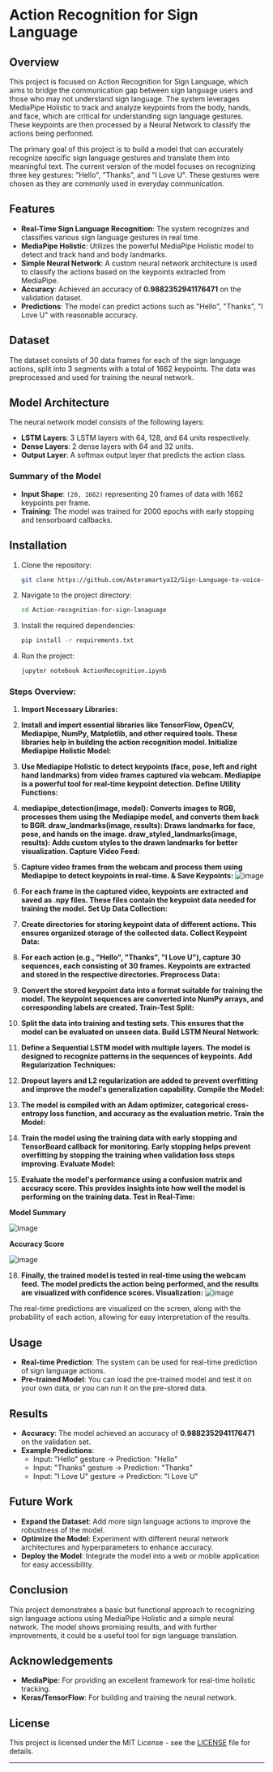 # Action Recognition for Sign Language

## Overview
This project is focused on Action Recognition for Sign Language, which aims to bridge the communication gap between sign language users and those who may not understand sign language. The system leverages MediaPipe Holistic to track and analyze keypoints from the body, hands, and face, which are critical for understanding sign language gestures. These keypoints are then processed by a Neural Network to classify the actions being performed.

The primary goal of this project is to build a model that can accurately recognize specific sign language gestures and translate them into meaningful text. The current version of the model focuses on recognizing three key gestures: "Hello", "Thanks", and "I Love U". These gestures were chosen as they are commonly used in everyday communication.

## Features
- **Real-Time Sign Language Recognition**: The system recognizes and classifies various sign language gestures in real time.
- **MediaPipe Holistic**: Utilizes the powerful MediaPipe Holistic model to detect and track hand and body landmarks.
- **Simple Neural Network**: A custom neural network architecture is used to classify the actions based on the keypoints extracted from MediaPipe.
- **Accuracy**: Achieved an accuracy of **0.9882352941176471** on the validation dataset.
- **Predictions**: The model can predict actions such as "Hello", "Thanks", "I Love U" with reasonable accuracy.

## Dataset
The dataset consists of 30 data frames for each of the sign language actions, split into 3 segments with a total of 1662 keypoints. The data was preprocessed and used for training the neural network.

## Model Architecture
The neural network model consists of the following layers:
- **LSTM Layers**: 3 LSTM layers with 64, 128, and 64 units respectively.
- **Dense Layers**: 2 dense layers with 64 and 32 units.
- **Output Layer**: A softmax output layer that predicts the action class.

### Summary of the Model
- **Input Shape**: `(20, 1662)` representing 20 frames of data with 1662 keypoints per frame.
- **Training**: The model was trained for 2000 epochs with early stopping and tensorboard callbacks.

## Installation
1. Clone the repository:
   ```bash
   git clone https://github.com/Asteramartya12/Sign-Language-to-voice-translator
   ```
2. Navigate to the project directory:
   ```bash
   cd Action-recognition-for-sign-lanaguage
   ```
3. Install the required dependencies:
   ```bash
   pip install -r requirements.txt
   ```
4. Run the project:
   ```bash
   jupyter notebook ActionRecognition.ipynb
   ```

### Steps Overview:
1. **Import Necessary Libraries:**

2. **Install and import essential libraries like TensorFlow, OpenCV, Mediapipe, NumPy, Matplotlib, and other required tools. These libraries help in building the action recognition model.
Initialize Mediapipe Holistic Model:**

3. **Use Mediapipe Holistic to detect keypoints (face, pose, left and right hand landmarks) from video frames captured via webcam. Mediapipe is a powerful tool for real-time keypoint detection.
Define Utility Functions:**

4. **mediapipe_detection(image, model): Converts images to RGB, processes them using the Mediapipe model, and converts them back to BGR.
draw_landmarks(image, results): Draws landmarks for face, pose, and hands on the image.
draw_styled_landmarks(image, results): Adds custom styles to the drawn landmarks for better visualization.
Capture Video Feed:**

5. **Capture video frames from the webcam and process them using Mediapipe to detect keypoints in real-time.
& Save Keypoints:**
![image](https://github.com/user-attachments/assets/55ca237a-a677-46b0-ad71-20db28770aa7)


7. **For each frame in the captured video, keypoints are extracted and saved as .npy files. These files contain the keypoint data needed for training the model.
Set Up Data Collection:**

8. **Create directories for storing keypoint data of different actions. This ensures organized storage of the collected data.
Collect Keypoint Data:**

9. **For each action (e.g., "Hello", "Thanks", "I Love U"), capture 30 sequences, each consisting of 30 frames. Keypoints are extracted and stored in the respective directories.
Preprocess Data:**

10. **Convert the stored keypoint data into a format suitable for training the model. The keypoint sequences are converted into NumPy arrays, and corresponding labels are created.
Train-Test Split:**

11. **Split the data into training and testing sets. This ensures that the model can be evaluated on unseen data.
Build LSTM Neural Network:**

12. **Define a Sequential LSTM model with multiple layers. The model is designed to recognize patterns in the sequences of keypoints.
Add Regularization Techniques:**

13. **Dropout layers and L2 regularization are added to prevent overfitting and improve the model's generalization capability.
Compile the Model:**

14. **The model is compiled with an Adam optimizer, categorical cross-entropy loss function, and accuracy as the evaluation metric.
Train the Model:**

15. **Train the model using the training data with early stopping and TensorBoard callback for monitoring. Early stopping helps prevent overfitting by stopping the training when validation loss stops improving.
Evaluate Model:**

16. **Evaluate the model's performance using a confusion matrix and accuracy score. This provides insights into how well the model is performing on the training data.
Test in Real-Time:**

**Model Summary**

![image](https://github.com/user-attachments/assets/c41e5c87-3573-4ee9-8e99-02b293271758)

**Accuracy Score**

![image](https://github.com/user-attachments/assets/e1e8e533-1d1a-42b0-928b-6a41d23087b8)


18. **Finally, the trained model is tested in real-time using the webcam feed. The model predicts the action being performed, and the results are visualized with confidence scores.
Visualization:**
![image](https://github.com/user-attachments/assets/d1d956dc-9313-4256-b060-d4fb576f2356)


The real-time predictions are visualized on the screen, along with the probability of each action, allowing for easy interpretation of the results.
## Usage
- **Real-time Prediction**: The system can be used for real-time prediction of sign language actions.
- **Pre-trained Model**: You can load the pre-trained model and test it on your own data, or you can run it on the pre-stored data.

## Results
- **Accuracy**: The model achieved an accuracy of **0.9882352941176471** on the validation set.
- **Example Predictions**:
  - Input: "Hello" gesture → Prediction: "Hello"
  - Input: "Thanks" gesture → Prediction: "Thanks"
  - Input: "I Love U" gesture → Prediction: "I Love U"

## Future Work
- **Expand the Dataset**: Add more sign language actions to improve the robustness of the model.
- **Optimize the Model**: Experiment with different neural network architectures and hyperparameters to enhance accuracy.
- **Deploy the Model**: Integrate the model into a web or mobile application for easy accessibility.

## Conclusion
This project demonstrates a basic but functional approach to recognizing sign language actions using MediaPipe Holistic and a simple neural network. The model shows promising results, and with further improvements, it could be a useful tool for sign language translation.

## Acknowledgements
- **MediaPipe**: For providing an excellent framework for real-time holistic tracking.
- **Keras/TensorFlow**: For building and training the neural network.

## License
This project is licensed under the MIT License - see the [LICENSE](LICENSE) file for details.

---
